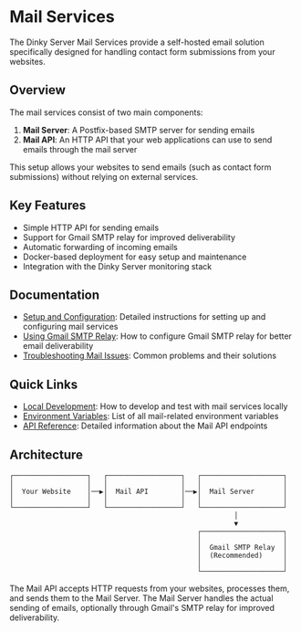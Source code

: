 # Mail Services

The Dinky Server Mail Services provide a self-hosted email solution specifically designed for handling contact form submissions from your websites.

## Overview

The mail services consist of two main components:

1. **Mail Server**: A Postfix-based SMTP server for sending emails
2. **Mail API**: An HTTP API that your web applications can use to send emails through the mail server

This setup allows your websites to send emails (such as contact form submissions) without relying on external services.

## Key Features

- Simple HTTP API for sending emails
- Support for Gmail SMTP relay for improved deliverability
- Automatic forwarding of incoming emails
- Docker-based deployment for easy setup and maintenance
- Integration with the Dinky Server monitoring stack

## Documentation

- [Setup and Configuration](setup.md): Detailed instructions for setting up and configuring mail services
- [Using Gmail SMTP Relay](gmail-relay.md): How to configure Gmail SMTP relay for better email deliverability
- [Troubleshooting Mail Issues](troubleshooting.md): Common problems and their solutions

## Quick Links

- [Local Development](../../developer-guide/local-development.md#mail-services): How to develop and test with mail services locally
- [Environment Variables](../../getting-started/environment-variables.md#mail-service-variables): List of all mail-related environment variables
- [API Reference](../../developer-guide/api-reference.md#mail-api): Detailed information about the Mail API endpoints

## Architecture

```
┌──────────────────┐   ┌──────────────────┐   ┌────────────────────┐
│                  │   │                  │   │                    │
│  Your Website    │──▶│  Mail API        │──▶│  Mail Server       │
│                  │   │                  │   │                    │
└──────────────────┘   └──────────────────┘   └────────────────────┘
                                                       │
                                                       ▼
                                              ┌────────────────────┐
                                              │                    │
                                              │  Gmail SMTP Relay  │
                                              │  (Recommended)     │
                                              │                    │
                                              └────────────────────┘
```

The Mail API accepts HTTP requests from your websites, processes them, and sends them to the Mail Server.
The Mail Server handles the actual sending of emails, optionally through Gmail's SMTP relay for improved deliverability. 